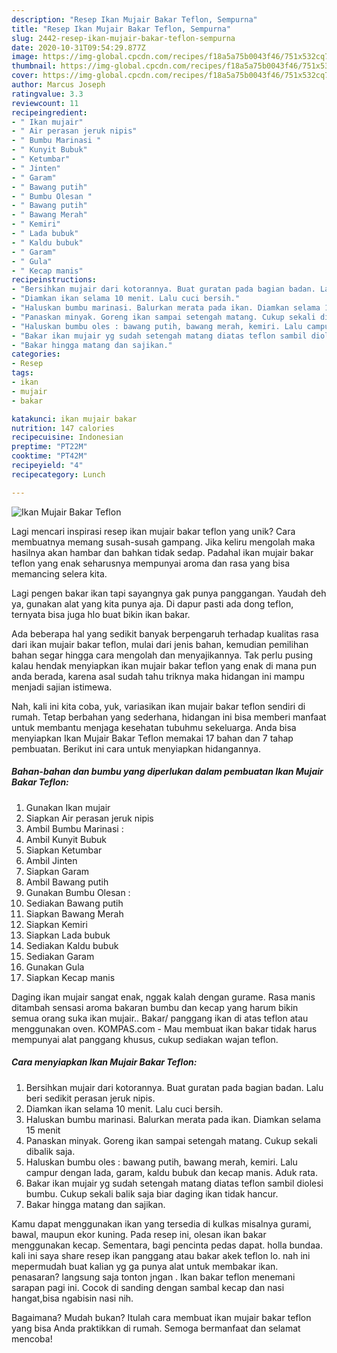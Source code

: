 ```yaml
---
description: "Resep Ikan Mujair Bakar Teflon, Sempurna"
title: "Resep Ikan Mujair Bakar Teflon, Sempurna"
slug: 2442-resep-ikan-mujair-bakar-teflon-sempurna
date: 2020-10-31T09:54:29.877Z
image: https://img-global.cpcdn.com/recipes/f18a5a75b0043f46/751x532cq70/ikan-mujair-bakar-teflon-foto-resep-utama.jpg
thumbnail: https://img-global.cpcdn.com/recipes/f18a5a75b0043f46/751x532cq70/ikan-mujair-bakar-teflon-foto-resep-utama.jpg
cover: https://img-global.cpcdn.com/recipes/f18a5a75b0043f46/751x532cq70/ikan-mujair-bakar-teflon-foto-resep-utama.jpg
author: Marcus Joseph
ratingvalue: 3.3
reviewcount: 11
recipeingredient:
- " Ikan mujair"
- " Air perasan jeruk nipis"
- " Bumbu Marinasi "
- " Kunyit Bubuk"
- " Ketumbar"
- " Jinten"
- " Garam"
- " Bawang putih"
- " Bumbu Olesan "
- " Bawang putih"
- " Bawang Merah"
- " Kemiri"
- " Lada bubuk"
- " Kaldu bubuk"
- " Garam"
- " Gula"
- " Kecap manis"
recipeinstructions:
- "Bersihkan mujair dari kotorannya. Buat guratan pada bagian badan. Lalu beri sedikit perasan jeruk nipis."
- "Diamkan ikan selama 10 menit. Lalu cuci bersih."
- "Haluskan bumbu marinasi. Balurkan merata pada ikan. Diamkan selama 15 menit"
- "Panaskan minyak. Goreng ikan sampai setengah matang. Cukup sekali dibalik saja."
- "Haluskan bumbu oles : bawang putih, bawang merah, kemiri. Lalu campur dengan lada, garam, kaldu bubuk dan kecap manis. Aduk rata."
- "Bakar ikan mujair yg sudah setengah matang diatas teflon sambil diolesi bumbu. Cukup sekali balik saja biar daging ikan tidak hancur."
- "Bakar hingga matang dan sajikan."
categories:
- Resep
tags:
- ikan
- mujair
- bakar

katakunci: ikan mujair bakar 
nutrition: 147 calories
recipecuisine: Indonesian
preptime: "PT22M"
cooktime: "PT42M"
recipeyield: "4"
recipecategory: Lunch

---
```



![Ikan Mujair Bakar Teflon](https://img-global.cpcdn.com/recipes/f18a5a75b0043f46/751x532cq70/ikan-mujair-bakar-teflon-foto-resep-utama.jpg)

Lagi mencari inspirasi resep ikan mujair bakar teflon yang unik? Cara membuatnya memang susah-susah gampang. Jika keliru mengolah maka hasilnya akan hambar dan bahkan tidak sedap. Padahal ikan mujair bakar teflon yang enak seharusnya mempunyai aroma dan rasa yang bisa memancing selera kita.

Lagi pengen bakar ikan tapi sayangnya gak punya panggangan. Yaudah deh ya, gunakan alat yang kita punya aja. Di dapur pasti ada dong teflon, ternyata bisa juga hlo buat bikin ikan bakar.

Ada beberapa hal yang sedikit banyak berpengaruh terhadap kualitas rasa dari ikan mujair bakar teflon, mulai dari jenis bahan, kemudian pemilihan bahan segar hingga cara mengolah dan menyajikannya. Tak perlu pusing kalau hendak menyiapkan ikan mujair bakar teflon yang enak di mana pun anda berada, karena asal sudah tahu triknya maka hidangan ini mampu menjadi sajian istimewa.


Nah, kali ini kita coba, yuk, variasikan ikan mujair bakar teflon sendiri di rumah. Tetap berbahan yang sederhana, hidangan ini bisa memberi manfaat untuk membantu menjaga kesehatan tubuhmu sekeluarga. Anda bisa menyiapkan Ikan Mujair Bakar Teflon memakai 17 bahan dan 7 tahap pembuatan. Berikut ini cara untuk menyiapkan hidangannya.

<!--inarticleads1-->

##### Bahan-bahan dan bumbu yang diperlukan dalam pembuatan Ikan Mujair Bakar Teflon:

1. Gunakan  Ikan mujair
1. Siapkan  Air perasan jeruk nipis
1. Ambil  Bumbu Marinasi :
1. Ambil  Kunyit Bubuk
1. Siapkan  Ketumbar
1. Ambil  Jinten
1. Siapkan  Garam
1. Ambil  Bawang putih
1. Gunakan  Bumbu Olesan :
1. Sediakan  Bawang putih
1. Siapkan  Bawang Merah
1. Siapkan  Kemiri
1. Siapkan  Lada bubuk
1. Sediakan  Kaldu bubuk
1. Sediakan  Garam
1. Gunakan  Gula
1. Siapkan  Kecap manis


Daging ikan mujair sangat enak, nggak kalah dengan gurame. Rasa manis ditambah sensasi aroma bakaran bumbu dan kecap yang harum bikin semua orang suka ikan mujair.. Bakar/ panggang ikan di atas teflon atau menggunakan oven. KOMPAS.com - Mau membuat ikan bakar tidak harus mempunyai alat panggang khusus, cukup sediakan wajan teflon. 

<!--inarticleads2-->

##### Cara menyiapkan Ikan Mujair Bakar Teflon:

1. Bersihkan mujair dari kotorannya. Buat guratan pada bagian badan. Lalu beri sedikit perasan jeruk nipis.
1. Diamkan ikan selama 10 menit. Lalu cuci bersih.
1. Haluskan bumbu marinasi. Balurkan merata pada ikan. Diamkan selama 15 menit
1. Panaskan minyak. Goreng ikan sampai setengah matang. Cukup sekali dibalik saja.
1. Haluskan bumbu oles : bawang putih, bawang merah, kemiri. Lalu campur dengan lada, garam, kaldu bubuk dan kecap manis. Aduk rata.
1. Bakar ikan mujair yg sudah setengah matang diatas teflon sambil diolesi bumbu. Cukup sekali balik saja biar daging ikan tidak hancur.
1. Bakar hingga matang dan sajikan.


Kamu dapat menggunakan ikan yang tersedia di kulkas misalnya gurami, bawal, maupun ekor kuning. Pada resep ini, olesan ikan bakar menggunakan kecap. Sementara, bagi pencinta pedas dapat. holla bundaa. kali ini saya share resep ikan panggang atau bakar akek teflon lo. nah ini mepermudah buat kalian yg ga punya alat untuk membakar ikan. penasaran? langsung saja tonton jngan . Ikan bakar teflon menemani sarapan pagi ini. Cocok di sanding dengan sambal kecap dan nasi hangat,bisa ngabisin nasi nih. 

Bagaimana? Mudah bukan? Itulah cara membuat ikan mujair bakar teflon yang bisa Anda praktikkan di rumah. Semoga bermanfaat dan selamat mencoba!
